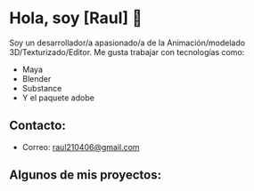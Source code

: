 # Hola, soy [Raul] 👋

Soy un desarrollador/a apasionado/a de la Animación/modelado 3D/Texturizado/Editor. Me gusta trabajar con tecnologías como:
- Maya
- Blender
- Substance
- Y el paquete adobe

## Contacto:
- Correo: raul210406@gmail.com

## Algunos de mis proyectos:

